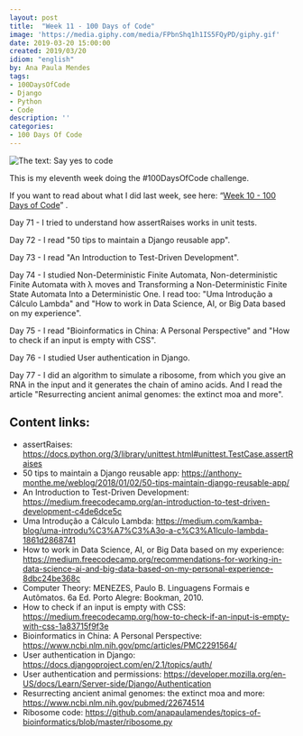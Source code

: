 ```yaml
---
layout: post
title:  "Week 11 - 100 Days of Code"
image: 'https://media.giphy.com/media/FPbnShq1h1IS5FQyPD/giphy.gif'
date: 2019-03-20 15:00:00
created: 2019/03/20
idiom: "english"
by: Ana Paula Mendes
tags:
- 100DaysOfCode
- Django
- Python
- Code
description: ''
categories:
- 100 Days Of Code
---
```


![The text: Say yes to code](https://media.giphy.com/media/FPbnShq1h1IS5FQyPD/giphy.gif)

This is my eleventh week doing the #100DaysOfCode challenge.

If you want to read about what I did last week, see here: “[Week 10 - 100 Days of Code](https://anapaulamendes.github.io/week-10-100-days-of-code/)” .

Day 71 - I tried to understand how assertRaises works in unit tests.

Day 72 - I read "50 tips to maintain a Django reusable app".

Day 73 - I read "An Introduction to Test-Driven Development".

Day 74 - I studied Non-Deterministic Finite Automata, Non-deterministic Finite Automata with λ moves and Transforming a Non-Deterministic Finite State Automata Into a Deterministic One. I read too: "Uma Introdução a Cálculo Lambda" and "How to work in Data Science, AI, or Big Data based on my experience".

Day 75 - I read "Bioinformatics in China: A Personal Perspective" and "How to check if an input is empty with CSS".

Day 76 - I studied User authentication in Django.

Day 77 - I did an algorithm to simulate a ribosome, from which you give an RNA in the input and it generates the chain of amino acids. And I read the article "Resurrecting ancient animal genomes: the extinct moa and more".

## Content links:

- assertRaises: https://docs.python.org/3/library/unittest.html#unittest.TestCase.assertRaises
- 50 tips to maintain a Django reusable app: https://anthony-monthe.me/weblog/2018/01/02/50-tips-maintain-django-reusable-app/
- An Introduction to Test-Driven Development: https://medium.freecodecamp.org/an-introduction-to-test-driven-development-c4de6dce5c
- Uma Introdução a Cálculo Lambda: https://medium.com/kamba-blog/uma-introdu%C3%A7%C3%A3o-a-c%C3%A1lculo-lambda-1861d2868741
- How to work in Data Science, AI, or Big Data based on my experience: https://medium.freecodecamp.org/recommendations-for-working-in-data-science-ai-and-big-data-based-on-my-personal-experience-8dbc24be368c
- Computer Theory: MENEZES, Paulo B. Linguagens Formais e Autômatos. 6a Ed. Porto Alegre: Bookman, 2010.
- How to check if an input is empty with CSS: https://medium.freecodecamp.org/how-to-check-if-an-input-is-empty-with-css-1a83715f9f3e
- Bioinformatics in China: A Personal Perspective: https://www.ncbi.nlm.nih.gov/pmc/articles/PMC2291564/
- User authentication in Django: https://docs.djangoproject.com/en/2.1/topics/auth/
- User authentication and permissions: https://developer.mozilla.org/en-US/docs/Learn/Server-side/Django/Authentication
- Resurrecting ancient animal genomes: the extinct moa and more: https://www.ncbi.nlm.nih.gov/pubmed/22674514
- Ribosome code: https://github.com/anapaulamendes/topics-of-bioinformatics/blob/master/ribosome.py

